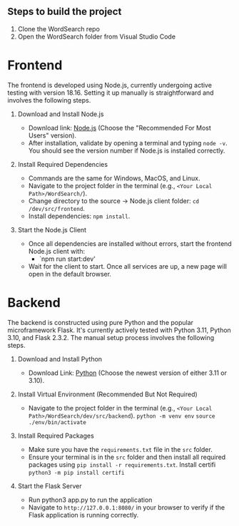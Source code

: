## Steps to build the project
1. Clone the WordSearch repo
2. Open the WordSearch folder from Visual Studio Code

# Frontend
The frontend is developed using Node.js, currently undergoing active testing with version 18.16. Setting it up manually is straightforward and involves the following steps.

1. Download and Install Node.js
   - Download link: [Node.js](https://nodejs.org/en) (Choose the "Recommended For Most Users" version).
   - After installation, validate by opening a terminal and typing `node -v`. You should see the version number if Node.js is installed correctly.

2. Install Required Dependencies
   - Commands are the same for Windows, MacOS, and Linux.
   - Navigate to the project folder in the terminal (e.g., `<Your Local Path>/WordSearch/`).
   - Change directory to the source -> Node.js client folder: `cd /dev/src/frontend`.
   - Install dependencies: `npm install`.

3. Start the Node.js Client
   - Once all dependencies are installed without errors, start the frontend Node.js client with:
     - `npm run start:dev'
   - Wait for the client to start. Once all services are up, a new page will open in the default browser.

# Backend
The backend is constructed using pure Python and the popular microframework Flask. It's currently actively tested with Python 3.11, Python 3.10, and Flask 2.3.2. The manual setup process involves the following steps.

1. Download and Install Python
   - Download Link: [Python](https://www.python.org/downloads/) (Choose the newest version of either 3.11 or 3.10).

2. Install Virtual Environment (Recommended But Not Required)
   - Navigate to the project folder in the terminal (e.g., `<Your Local Path>/WordSearch/dev/src/backend`).
   `python -m venv env`
   `source ./env/bin/activate`

3. Install Required Packages
   - Make sure you have the `requirements.txt` file in the `src` folder.
   - Ensure your terminal is in the `src` folder and then install all required packages using `pip install -r requirements.txt`.
   Install certifi `python3 -m pip install certifi`

4. Start the Flask Server
   - Run python3 app.py to run the application
   - Navigate to `http://127.0.0.1:8080/` in your browser to verify if the Flask application is running correctly.
